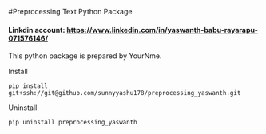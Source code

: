 #Preprocessing Text Python Package

#### Linkdin account: https://www.linkedin.com/in/yaswanth-babu-rayarapu-071576146/

This python package is prepared by YourNme.

Install

`pip install git+ssh://git@github.com/sunnyyashu178/preprocessing_yaswanth.git`

Uninstall

`pip uninstall preprocessing_yaswanth`